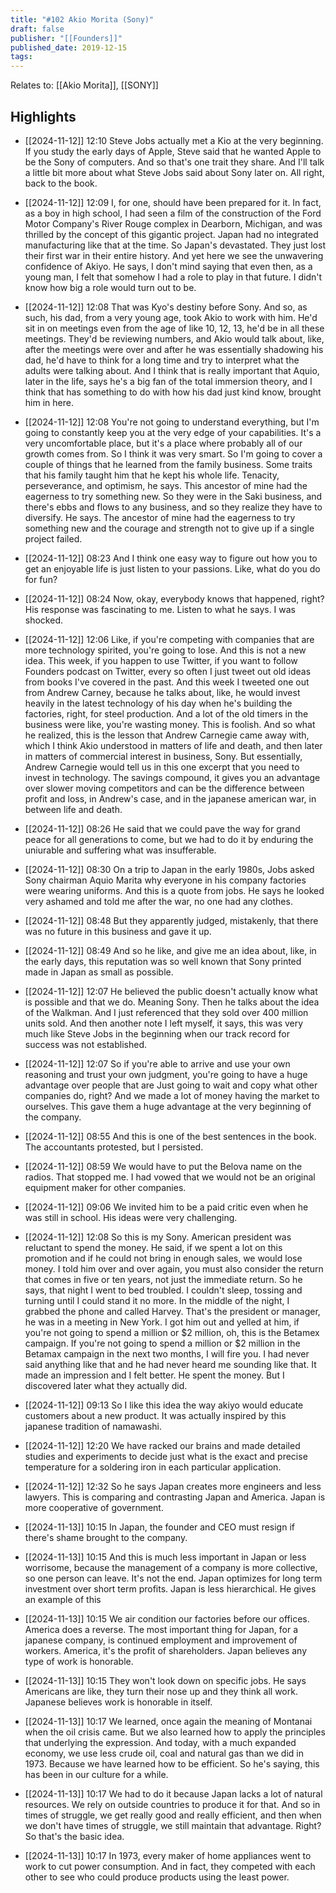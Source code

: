 ```yaml
---
title: "#102 Akio Morita (Sony)"
draft: false
publisher: "[[Founders]]"
published_date: 2019-12-15
tags:
---
```

Relates to: [[Akio Morita]], [[SONY]]

## Highlights
* [[2024-11-12]] 12:10  Steve Jobs actually met a Kio at the very beginning. If you study the early days of Apple, Steve said that he wanted Apple to be the Sony of computers. And so that's one trait they share. And I'll talk a little bit more about what Steve Jobs said about Sony later on. All right, back to the book.

* [[2024-11-12]] 12:09  I, for one, should have been prepared for it. In fact, as a boy in high school, I had seen a film of the construction of the Ford Motor Company's River Rouge complex in Dearborn, Michigan, and was thrilled by the concept of this gigantic project. Japan had no integrated manufacturing like that at the time. So Japan's devastated. They just lost their first war in their entire history. And yet here we see the unwavering confidence of Akiyo. He says, I don't mind saying that even then, as a young man, I felt that somehow I had a role to play in that future. I didn't know how big a role would turn out to be.

* [[2024-11-12]] 12:08  That was Kyo's destiny before Sony. And so, as such, his dad, from a very young age, took Akio to work with him. He'd sit in on meetings even from the age of like 10, 12, 13, he'd be in all these meetings. They'd be reviewing numbers, and Akio would talk about, like, after the meetings were over and after he was essentially shadowing his dad, he'd have to think for a long time and try to interpret what the adults were talking about. And I think that is really important that Aquio, later in the life, says he's a big fan of the total immersion theory, and I think that has something to do with how his dad just kind know, brought him in here.

* [[2024-11-12]] 12:08  You're not going to understand everything, but I'm going to constantly keep you at the very edge of your capabilities. It's a very uncomfortable place, but it's a place where probably all of our growth comes from. So I think it was very smart. So I'm going to cover a couple of things that he learned from the family business. Some traits that his family taught him that he kept his whole life. Tenacity, perseverance, and optimism, he says. This ancestor of mine had the eagerness to try something new. So they were in the Saki business, and there's ebbs and flows to any business, and so they realize they have to diversify. He says. The ancestor of mine had the eagerness to try something new and the courage and strength not to give up if a single project failed.

* [[2024-11-12]] 08:23  And I think one easy way to figure out how you to get an enjoyable life is just listen to your passions. Like, what do you do for fun?

* [[2024-11-12]] 08:24  Now, okay, everybody knows that happened, right? His response was fascinating to me. Listen to what he says. I was shocked.

* [[2024-11-12]] 12:06  Like, if you're competing with companies that are more technology spirited, you're going to lose. And this is not a new idea. This week, if you happen to use Twitter, if you want to follow Founders podcast on Twitter, every so often I just tweet out old ideas from books I've covered in the past. And this week I tweeted one out from Andrew Carney, because he talks about, like, he would invest heavily in the latest technology of his day when he's building the factories, right, for steel production. And a lot of the old timers in the business were like, you're wasting money. This is foolish. And so what he realized, this is the lesson that Andrew Carnegie came away with, which I think Akio understood in matters of life and death, and then later in matters of commercial interest in business, Sony. But essentially, Andrew Carnegie would tell us in this one excerpt that you need to invest in technology. The savings compound, it gives you an advantage over slower moving competitors and can be the difference between profit and loss, in Andrew's case, and in the japanese american war, in between life and death.

* [[2024-11-12]] 08:26  He said that we could pave the way for grand peace for all generations to come, but we had to do it by enduring the uniurable and suffering what was insufferable.

* [[2024-11-12]] 08:30  On a trip to Japan in the early 1980s, Jobs asked Sony chairman Aquio Marita why everyone in his company factories were wearing uniforms. And this is a quote from jobs. He says he looked very ashamed and told me after the war, no one had any clothes.

* [[2024-11-12]] 08:48  But they apparently judged, mistakenly, that there was no future in this business and gave it up.

* [[2024-11-12]] 08:49  And so he like, and give me an idea about, like, in the early days, this reputation was so well known that Sony printed made in Japan as small as possible.

* [[2024-11-12]] 12:07  He believed the public doesn't actually know what is possible and that we do. Meaning Sony. Then he talks about the idea of the Walkman. And I just referenced that they sold over 400 million units sold. And then another note I left myself, it says, this was very much like Steve Jobs in the beginning when our track record for success was not established.

* [[2024-11-12]] 12:07  So if you're able to arrive and use your own reasoning and trust your own judgment, you're going to have a huge advantage over people that are Just going to wait and copy what other companies do, right? And we made a lot of money having the market to ourselves. This gave them a huge advantage at the very beginning of the company.

* [[2024-11-12]] 08:55  And this is one of the best sentences in the book. The accountants protested, but I persisted.

* [[2024-11-12]] 08:59  We would have to put the Belova name on the radios. That stopped me. I had vowed that we would not be an original equipment maker for other companies.

* [[2024-11-12]] 09:06  We invited him to be a paid critic even when he was still in school. His ideas were very challenging.

* [[2024-11-12]] 12:08  So this is my Sony. American president was reluctant to spend the money. He said, if we spent a lot on this promotion and if he could not bring in enough sales, we would lose money. I told him over and over again, you must also consider the return that comes in five or ten years, not just the immediate return. So he says, that night I went to bed troubled. I couldn't sleep, tossing and turning until I could stand it no more. In the middle of the night, I grabbed the phone and called Harvey. That's the president or manager, he was in a meeting in New York. I got him out and yelled at him, if you're not going to spend a million or $2 million, oh, this is the Betamex campaign. If you're not going to spend a million or $2 million in the Betamax campaign in the next two months, I will fire you. I had never said anything like that and he had never heard me sounding like that. It made an impression and I felt better. He spent the money. But I discovered later what they actually did.

* [[2024-11-12]] 09:13  So I like this idea the way akiyo would educate customers about a new product. It was actually inspired by this japanese tradition of namawashi.

* [[2024-11-12]] 12:20  We have racked our brains and made detailed studies and experiments to decide just what is the exact and precise temperature for a soldering iron in each particular application.

* [[2024-11-12]] 12:32  So he says Japan creates more engineers and less lawyers. This is comparing and contrasting Japan and America. Japan is more cooperative of government.

* [[2024-11-13]] 10:15  In Japan, the founder and CEO must resign if there's shame brought to the company.

* [[2024-11-13]] 10:15  And this is much less important in Japan or less worrisome, because the management of a company is more collective, so one person can leave. It's not the end. Japan optimizes for long term investment over short term profits. Japan is less hierarchical. He gives an example of this

* [[2024-11-13]] 10:15  We air condition our factories before our offices. America does a reverse. The most important thing for Japan, for a japanese company, is continued employment and improvement of workers. America, it's the profit of shareholders. Japan believes any type of work is honorable.

* [[2024-11-13]] 10:15  They won't look down on specific jobs. He says Americans are like, they turn their nose up and they think all work. Japanese believes work is honorable in itself.

* [[2024-11-13]] 10:17  We learned, once again the meaning of Montanai when the oil crisis came. But we also learned how to apply the principles that underlying the expression. And today, with a much expanded economy, we use less crude oil, coal and natural gas than we did in 1973. Because we have learned how to be efficient. So he's saying, this has been in our culture for a while.

* [[2024-11-13]] 10:17  We had to do it because Japan lacks a lot of natural resources. We rely on outside countries to produce it for that. And so in times of struggle, we get really good and really efficient, and then when we don't have times of struggle, we still maintain that advantage. Right? So that's the basic idea.

* [[2024-11-13]] 10:17  In 1973, every maker of home appliances went to work to cut power consumption. And in fact, they competed with each other to see who could produce products using the least power.

